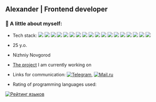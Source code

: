 ## Alexander | Frontend developer

### :open_book: A little about myself:

- Tech stack: <img src="https://img.shields.io/badge/JavaScript-F7DF1E"/> <img src="https://img.shields.io/badge/TypeScript-3178C6"/> <img src="https://img.shields.io/badge/React-61DAFB"/> <img src="https://img.shields.io/badge/Redux Toolkit- 764988"/> <img src="https://img.shields.io/badge/Webpack-8ED5FA"/> <img src="https://img.shields.io/badge/npm-CB3837"/> <img src="https://img.shields.io/badge/scss-CD6799"/> <img src="https://img.shields.io/badge/css modules-black"/> <img src="https://img.shields.io/badge/BEM-C0C0C0"/> <img src="https://img.shields.io/badge/git-F05133"/> <img src="https://img.shields.io/badge/Node.js-689F63"/> <img src="https://img.shields.io/badge/Jest-99425B"/> <img src="https://img.shields.io/badge/RTL-F94343"/> <img src="https://img.shields.io/badge/husky-AB6800"/> <img src="https://img.shields.io/badge/Material UI-007FFF"/> <img src="https://img.shields.io/badge/Swagger-85EA2D"/> <img src="https://img.shields.io/badge/React Query-FF4154"/> <img src="https://img.shields.io/badge/WebSockets-E59D2E"/>

- 25 y.o.

- Nizhniy Novgorod

- [The project](https://github.com/EZzzKryak/my-project) I am currently working on

- Links for communication: [![Telegram](https://img.shields.io/badge/@ezzzkryak-blue?logo=telegram&logoColor=white)](https://t.me/ezzzkryak), [![Mail.ru](https://img.shields.io/badge/manicynaleksandr@mail.ru-blue?logo=mail.ru)](mailto:manicynaleksandr@mail.ru)

- Rating of programming languages used:

[![Рейтинг языков](https://github-readme-stats.vercel.app/api/top-langs/?username=ezzzkryak&layout=compact&theme=vision-friendly-white)](https://github.com/anuraghazra/github-readme-stats) 
